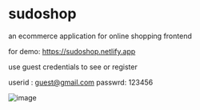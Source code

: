 # sudoshop

an ecommerce application for online shopping frontend

for demo:
https://sudoshop.netlify.app

use guest credentials to see or register

userid : guest@gmail.com
passwrd: 123456

![image](https://user-images.githubusercontent.com/62400099/164299824-b799c75c-799e-475a-bfb4-7a8b5ebd85f8.png)
